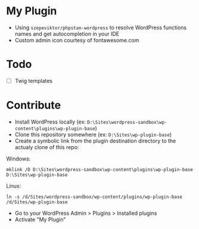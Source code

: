 # My Plugin

- Using `szepeviktor/phpstan-wordpress` to resolve WordPress functions names and get autocompletion in your IDE
- Custom admin icon courtesy of fontawesome.com

# Todo

- [ ] Twig templates

# Contribute

- Install WordPress locally (ex: `D:\Sites\wordpress-sandbox\wp-content\plugins\wp-plugin-base`)
- Clone this repository somewhere (ex: `D:\Sites\wp-plugin-base`)
- Create a symbolic link from the plugin destination directory to the actualy clone of this repo:

Windows:

```
mklink /D D:\Sites\wordpress-sandbox\wp-content\plugins\wp-plugin-base D:\Sites\wp-plugin-base
```

Linux:
```
ln -s /d/Sites/wordpress-sandbox/wp-content/plugins/wp-plugin-base /d/Sites/wp-plugin-base
```
- Go to your WordPress Admin > Plugins > Installed plugins
- Activate "My Plugin"